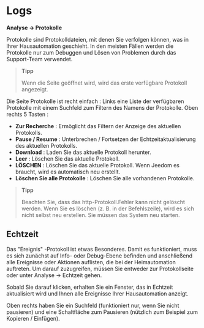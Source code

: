 # Logs
**Analyse → Protokolle**

Protokolle sind Protokolldateien, mit denen Sie verfolgen können, was in Ihrer Hausautomation geschieht. In den meisten Fällen werden die Protokolle nur zum Debuggen und Lösen von Problemen durch das Support-Team verwendet.

> **Tipp**
>
> Wenn die Seite geöffnet wird, wird das erste verfügbare Protokoll angezeigt.

Die Seite Protokolle ist recht einfach :
Links eine Liste der verfügbaren Protokolle mit einem Suchfeld zum Filtern des Namens der Protokolle.
Oben rechts 5 Tasten :

- **Zur Recherche** : Ermöglicht das Filtern der Anzeige des aktuellen Protokolls.
- **Pause / Resume** : Unterbrechen / Fortsetzen der Echtzeitaktualisierung des aktuellen Protokolls.
- **Download** : Laden Sie das aktuelle Protokoll herunter.
- **Leer** : Löschen Sie das aktuelle Protokoll.
- **LÖSCHEN** : Löschen Sie das aktuelle Protokoll. Wenn Jeedom es braucht, wird es automatisch neu erstellt.
- **Löschen Sie alle Protokolle** : Löschen Sie alle vorhandenen Protokolle.

> **Tipp**
>
> Beachten Sie, dass das http-Protokoll.Fehler kann nicht gelöscht werden. Wenn Sie es löschen (z. B. in der Befehlszeile), wird es sich nicht selbst neu erstellen. Sie müssen das System neu starten.

## Echtzeit

Das &quot;Ereignis&quot; -Protokoll ist etwas Besonderes. Damit es funktioniert, muss es sich zunächst auf Info- oder Debug-Ebene befinden und anschließend alle Ereignisse oder Aktionen auflisten, die bei der Heimautomation auftreten. Um darauf zuzugreifen, müssen Sie entweder zur Protokollseite oder unter Analyse → Echtzeit gehen.

Sobald Sie darauf klicken, erhalten Sie ein Fenster, das in Echtzeit aktualisiert wird und Ihnen alle Ereignisse Ihrer Hausautomation anzeigt.

Oben rechts haben Sie ein Suchfeld (funktioniert nur, wenn Sie nicht pausieren) und eine Schaltfläche zum Pausieren (nützlich zum Beispiel zum Kopieren / Einfügen).
